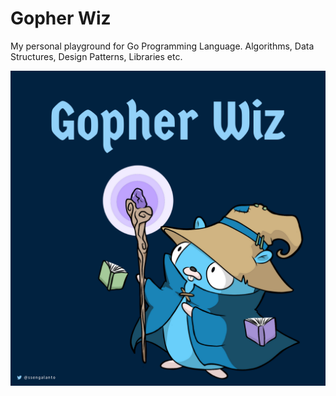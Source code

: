 # Gopher Wiz
My personal playground for Go Programming Language. Algorithms, Data Structures, Design Patterns, Libraries etc.

![Go Climb Cover](./cover.png)